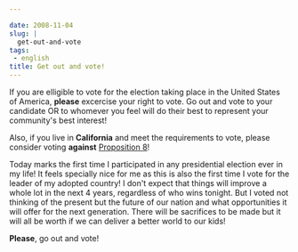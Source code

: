 ```yaml
---

date: 2008-11-04
slug: |
  get-out-and-vote
tags:
 - english
title: Get out and vote!
---
```


If you are elligible to vote for the election taking place in the United
States of America, **please** excercise your right to vote. Go out and
vote to your candidate OR to whomever you feel will do their best to
represent your community's best interest!

Also, if you live in **California** and meet the requirements to vote,
please consider voting **against** [Proposition
8](http://en.wikipedia.org/wiki/California_Proposition_8_(2008))!

Today marks the first time I participated in any presidential election
ever in my life! It feels specially nice for me as this is also the
first time I vote for the leader of my adopted country! I don't expect
that things will improve a whole lot in the next 4 years, regardless of
who wins tonight. But I voted not thinking of the present but the future
of our nation and what opportunities it will offer for the next
generation. There will be sacrifices to be made but it will all be worth
if we can deliver a better world to our kids!

**Please**, go out and vote!
